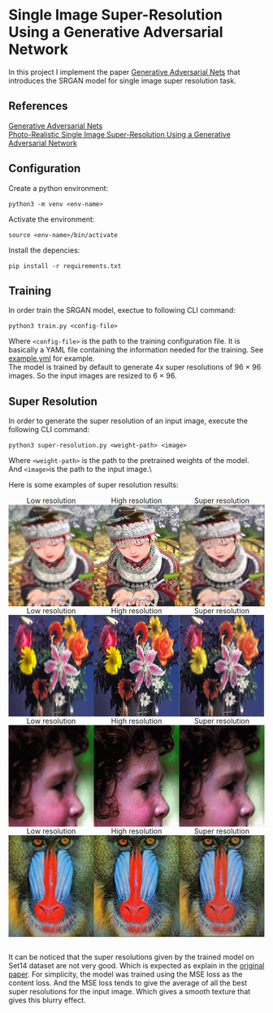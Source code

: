 # Single Image Super-Resolution Using a Generative Adversarial Network
In this project I implement the paper [Generative Adversarial Nets](https://arxiv.org/pdf/1406.2661.pdf) that introduces the SRGAN model for single image super resolution task.

## References
[Generative Adversarial Nets](https://arxiv.org/pdf/1406.2661.pdf)\
[Photo-Realistic Single Image Super-Resolution Using a Generative Adversarial Network](https://arxiv.org/pdf/1609.04802.pdf)

## Configuration
Create a python environment:
```
python3 -m venv <env-name>
```

Activate the environment:
```
source <env-name>/bin/activate
```

Install the depencies:
```
pip install -r requirements.txt
```

## Training
In order train the SRGAN model, exectue to following CLI command:
```
python3 train.py <config-file>
```
Where `<config-file>` is the path to the training configuration file. It is basically a YAML file containing the information needed for the training. See [example.yml](./config/example.yml) for example. \
The model is trained by default to generate 4x super resolutions of 96 $\times$ 96 images. So the input images are resized to 6 $\times$ 96.

## Super Resolution
In order to generate the super resolution of an input image, execute the following CLI command:
```
python3 super-resolution.py <weight-path> <image>
```
Where `<weight-path>` is the path to the pretrained weights of the model. And `<image>`is the path to the input image.\

Here is some examples of super resolution results:
<div style="display: flex">
    <div style="display:flex; flex-direction:column; align-items:center">
        <span>Low resolution</span>
        <img src="./lr1.png" width=200 height=200>
    </div>
    <div style="display:flex; flex-direction:column; align-items:center">
        <span>High resolution</span>
        <img src="./hr1.png" width=200 height=200>
    </div>
    <div style="display:flex; flex-direction:column; align-items:center">
        <span>Super resolution</span>
        <img src="./sr1.png" width=200 height=200>
    </div>
</div>
<div style="display: flex">
    <div style="display:flex; flex-direction:column; align-items:center">
        <span>Low resolution</span>
        <img src="./lr2.png" width=200 height=200>
    </div>
    <div style="display:flex; flex-direction:column; align-items:center">
        <span>High resolution</span>
        <img src="./hr2.png" width=200 height=200>
    </div>
    <div style="display:flex; flex-direction:column; align-items:center">
        <span>Super resolution</span>
        <img src="./sr2.png" width=200 height=200>
    </div>
</div>
<div style="display: flex">
    <div style="display:flex; flex-direction:column; align-items:center">
        <span>Low resolution</span>
        <img src="./lr3.png" width=200 height=200>
    </div>
    <div style="display:flex; flex-direction:column; align-items:center">
        <span>High resolution</span>
        <img src="./hr3.png" width=200 height=200>
    </div>
    <div style="display:flex; flex-direction:column; align-items:center">
        <span>Super resolution</span>
        <img src="./sr3.png" width=200 height=200>
    </div>
</div>
<div style="display: flex">
    <div style="display:flex; flex-direction:column; align-items:center">
        <span>Low resolution</span>
        <img src="./lr4.png" width=200 height=200>
    </div>
    <div style="display:flex; flex-direction:column; align-items:center">
        <span>High resolution</span>
        <img src="./hr4.png" width=200 height=200>
    </div>
    <div style="display:flex; flex-direction:column; align-items:center">
        <span>Super resolution</span>
        <img src="./sr4.png" width=200 height=200>
    </div>
</div>
<br/>

It can be noticed that the super resolutions given by the trained model on Set14 dataset are not very good. Which is expected as explain in the [original paper](https://arxiv.org/pdf/1609.04802.pdf). For simplicity, the model was trained using the MSE loss as the content loss. And the MSE loss tends to give the average of all the best super resolutions for the input image. Which gives a smooth texture that gives this blurry effect.